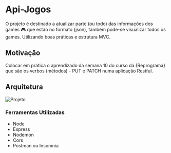 # Api-Jogos


O projeto é destinado a atualizar parte (ou todo) das informações dos games 🎮 que estão no formato (json), também pode-se visualizar todos os games. Utilizando boas práticas e estrutura MVC.


## Motivação

Colocar em prática o aprendizado da semana 10 do curso da {Reprograma} que são os verbos (métodos) - PUT e PATCH numa aplicação Restful.

## Arquitetura

![Projeto](https://user-images.githubusercontent.com/60043558/96259871-9687f100-0f94-11eb-9a1f-2494b0410cdb.png)



### Ferramentas Utilizadas

* Node
* Express
* Nodemon
* Cors
* Postman ou  Insomnia
